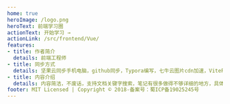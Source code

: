 ```yaml
---
home: true
heroImage: /logo.png
heroText: 前端学习圈
actionText: 开始学习 →
actionLink: /src/frontend/Vue/
features:
- title: 作者简介
  details: 前端工程师
- title: 同步方式
  details: 坚果云同步手机电脑，github同步，Typora编写，七牛云图片cdn加速，VitePress插件自动编译打包
- title: 内容介绍
  details: 内容简洁，不废话，支持文档关键字搜索，笔记有很多做得不够详细的地方，具体内容请百度，方便复习面试题，以此记录学习路程
footer: MIT Licensed | Copyright © 2018-备案号：蜀ICP备19025245号
---
```


